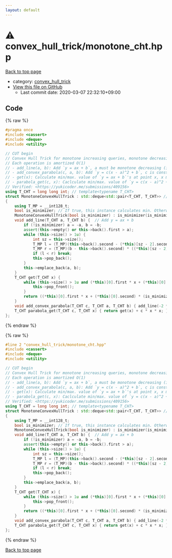 ```yaml
---
layout: default
---
```


<!-- mathjax config similar to math.stackexchange -->
<script type="text/javascript" async
  src="https://cdnjs.cloudflare.com/ajax/libs/mathjax/2.7.5/MathJax.js?config=TeX-MML-AM_CHTML">
</script>
<script type="text/x-mathjax-config">
  MathJax.Hub.Config({
    TeX: { equationNumbers: { autoNumber: "AMS" }},
    tex2jax: {
      inlineMath: [ ['$','$'] ],
      processEscapes: true
    },
    "HTML-CSS": { matchFontHeight: false },
    displayAlign: "left",
    displayIndent: "2em"
  });
</script>

<script type="text/javascript" src="https://cdnjs.cloudflare.com/ajax/libs/jquery/3.4.1/jquery.min.js"></script>
<script src="https://cdn.jsdelivr.net/npm/jquery-balloon-js@1.1.2/jquery.balloon.min.js" integrity="sha256-ZEYs9VrgAeNuPvs15E39OsyOJaIkXEEt10fzxJ20+2I=" crossorigin="anonymous"></script>
<script type="text/javascript" src="../../assets/js/copy-button.js"></script>
<link rel="stylesheet" href="../../assets/css/copy-button.css" />


# :warning: convex_hull_trick/monotone_cht.hpp

<a href="../../index.html">Back to top page</a>

* category: <a href="../../index.html#a1f2c13e39c190602cc1599f47ad6179">convex_hull_trick</a>
* <a href="{{ site.github.repository_url }}/blob/master/convex_hull_trick/monotone_cht.hpp">View this file on GitHub</a>
    - Last commit date: 2020-03-07 22:32:10+09:00




## Code

<a id="unbundled"></a>
{% raw %}
```cpp
#pragma once
#include <cassert>
#include <deque>
#include <utility>

// CUT begin
// Convex Hull Trick for monotone increasing queries, monotone decreasing slopes
// Each operation is amortized O(1)
// - add_line(a, b): Add `y = ax + b`, a must be monotone decreasing (if is_minimizer == true) / decreasing (otherwise)
// - add_convex_parabola(c, a, b): Add `y = c(x - a)^2 + b`, c is constant, a is monotone increasing (if is_minimizer == true) / decreasing (otherwise)
// - get(x): Calculate min/max. value of `y = ax + b`'s at point x, x must be monotone increasing (if is_minimizer == true) / decreasing (otherwise)
// - parabola_get(c, x): Caclculate min/max. value of `y = c(x - a)^2 + b`'s, x must be monotone increasing FOR BOTH CASES.
// Verified: <https://yukicoder.me/submissions/409156>
using T_CHT = long long int; // template<typename T_CHT>
struct MonotoneConvexHullTrick : std::deque<std::pair<T_CHT, T_CHT>> // (a, b) means `y = ax + b`
{
    using T_MP = __int128_t;
    bool is_minimizer; // If true, this instance calculates min. Otherwise, calculates max.
    MonotoneConvexHullTrick(bool is_minimizer) : is_minimizer(is_minimizer) {}
    void add_line(T_CHT a, T_CHT b) {  // Add y = ax + b
        if (!is_minimizer) a = -a, b = -b;
        assert(this->empty() or this->back().first > a);
        while (this->size() > 1u) {
            int sz = this->size();
            T_MP l = (T_MP)(this->back().second - (*this)[sz - 2].second) * (this->back().first - a); // Overflow might occur here.
            T_MP r = (T_MP)(b - this->back().second) * ((*this)[sz - 2].first - this->back().first);
            if (l < r) break;
            this->pop_back();
        }
        this->emplace_back(a, b);
    }
    T_CHT get(T_CHT x) { 
        while (this->size() > 1u and (*this)[0].first * x + (*this)[0].second > (*this)[1].first * x + (*this)[1].second) {
            this->pop_front();
        }
        return ((*this)[0].first * x + (*this)[0].second) * (is_minimizer ? 1 : -1);
    }
    void add_convex_parabola(T_CHT c, T_CHT a, T_CHT b) { add_line(-2 * c * a, c * a * a + b); } // Add y = c(x - a)^2 + b
    T_CHT parabola_get(T_CHT c, T_CHT x) { return get(x) + c * x * x; }
};

```
{% endraw %}

<a id="bundled"></a>
{% raw %}
```cpp
#line 2 "convex_hull_trick/monotone_cht.hpp"
#include <cassert>
#include <deque>
#include <utility>

// CUT begin
// Convex Hull Trick for monotone increasing queries, monotone decreasing slopes
// Each operation is amortized O(1)
// - add_line(a, b): Add `y = ax + b`, a must be monotone decreasing (if is_minimizer == true) / decreasing (otherwise)
// - add_convex_parabola(c, a, b): Add `y = c(x - a)^2 + b`, c is constant, a is monotone increasing (if is_minimizer == true) / decreasing (otherwise)
// - get(x): Calculate min/max. value of `y = ax + b`'s at point x, x must be monotone increasing (if is_minimizer == true) / decreasing (otherwise)
// - parabola_get(c, x): Caclculate min/max. value of `y = c(x - a)^2 + b`'s, x must be monotone increasing FOR BOTH CASES.
// Verified: <https://yukicoder.me/submissions/409156>
using T_CHT = long long int; // template<typename T_CHT>
struct MonotoneConvexHullTrick : std::deque<std::pair<T_CHT, T_CHT>> // (a, b) means `y = ax + b`
{
    using T_MP = __int128_t;
    bool is_minimizer; // If true, this instance calculates min. Otherwise, calculates max.
    MonotoneConvexHullTrick(bool is_minimizer) : is_minimizer(is_minimizer) {}
    void add_line(T_CHT a, T_CHT b) {  // Add y = ax + b
        if (!is_minimizer) a = -a, b = -b;
        assert(this->empty() or this->back().first > a);
        while (this->size() > 1u) {
            int sz = this->size();
            T_MP l = (T_MP)(this->back().second - (*this)[sz - 2].second) * (this->back().first - a); // Overflow might occur here.
            T_MP r = (T_MP)(b - this->back().second) * ((*this)[sz - 2].first - this->back().first);
            if (l < r) break;
            this->pop_back();
        }
        this->emplace_back(a, b);
    }
    T_CHT get(T_CHT x) { 
        while (this->size() > 1u and (*this)[0].first * x + (*this)[0].second > (*this)[1].first * x + (*this)[1].second) {
            this->pop_front();
        }
        return ((*this)[0].first * x + (*this)[0].second) * (is_minimizer ? 1 : -1);
    }
    void add_convex_parabola(T_CHT c, T_CHT a, T_CHT b) { add_line(-2 * c * a, c * a * a + b); } // Add y = c(x - a)^2 + b
    T_CHT parabola_get(T_CHT c, T_CHT x) { return get(x) + c * x * x; }
};

```
{% endraw %}

<a href="../../index.html">Back to top page</a>

